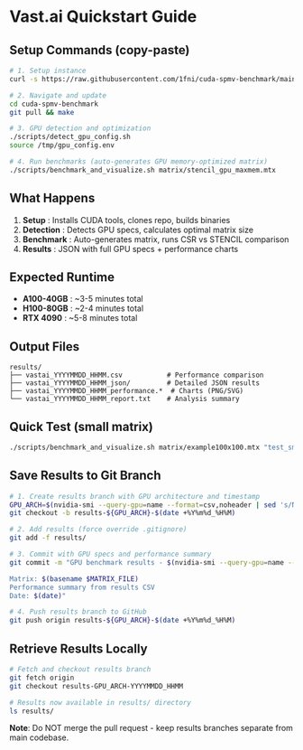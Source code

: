 # Vast.ai Quickstart Guide

## Setup Commands (copy-paste)

```bash
# 1. Setup instance
curl -s https://raw.githubusercontent.com/1fni/cuda-spmv-benchmark/main/scripts/vastai_setup.sh | bash

# 2. Navigate and update
cd cuda-spmv-benchmark
git pull && make

# 3. GPU detection and optimization
./scripts/detect_gpu_config.sh
source /tmp/gpu_config.env

# 4. Run benchmarks (auto-generates GPU memory-optimized matrix)
./scripts/benchmark_and_visualize.sh matrix/stencil_gpu_maxmem.mtx
```

## What Happens

1. **Setup** : Installs CUDA tools, clones repo, builds binaries
2. **Detection** : Detects GPU specs, calculates optimal matrix size
3. **Benchmark** : Auto-generates matrix, runs CSR vs STENCIL comparison
4. **Results** : JSON with full GPU specs + performance charts

## Expected Runtime

- **A100-40GB** : ~3-5 minutes total
- **H100-80GB** : ~2-4 minutes total  
- **RTX 4090** : ~5-8 minutes total

## Output Files

```
results/
├── vastai_YYYYMMDD_HHMM.csv           # Performance comparison
├── vastai_YYYYMMDD_HHMM_json/         # Detailed JSON results
├── vastai_YYYYMMDD_HHMM_performance.*  # Charts (PNG/SVG)
└── vastai_YYYYMMDD_HHMM_report.txt    # Analysis summary
```

## Quick Test (small matrix)

```bash
./scripts/benchmark_and_visualize.sh matrix/example100x100.mtx "test_small"
```

## Save Results to Git Branch

```bash
# 1. Create results branch with GPU architecture and timestamp
GPU_ARCH=$(nvidia-smi --query-gpu=name --format=csv,noheader | sed 's/NVIDIA //g' | tr ' -' '_' | tr '[:upper:]' '[:lower:]')
git checkout -b results-${GPU_ARCH}-$(date +%Y%m%d_%H%M)

# 2. Add results (force override .gitignore)
git add -f results/

# 3. Commit with GPU specs and performance summary
git commit -m "GPU benchmark results - $(nvidia-smi --query-gpu=name --format=csv,noheader)

Matrix: $(basename $MATRIX_FILE)
Performance summary from results CSV
Date: $(date)"

# 4. Push results branch to GitHub  
git push origin results-${GPU_ARCH}-$(date +%Y%m%d_%H%M)
```

## Retrieve Results Locally

```bash
# Fetch and checkout results branch
git fetch origin
git checkout results-GPU_ARCH-YYYYMMDD_HHMM

# Results now available in results/ directory
ls results/
```

**Note**: Do NOT merge the pull request - keep results branches separate from main codebase.